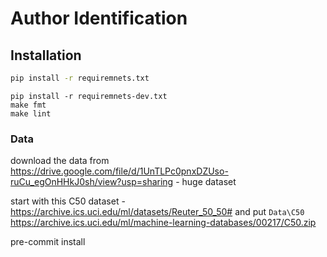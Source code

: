 # Author Identification

## Installation

```cmd
pip install -r requiremnets.txt
```

```
pip install -r requiremnets-dev.txt
make fmt
make lint
```

### Data

download the data from https://drive.google.com/file/d/1UnTLPc0pnxDZUso-ruCu_egOnHHkJ0sh/view?usp=sharing - huge dataset



start with this C50 dataset - https://archive.ics.uci.edu/ml/datasets/Reuter_50_50# and put `Data\C50` https://archive.ics.uci.edu/ml/machine-learning-databases/00217/C50.zip



pre-commit install